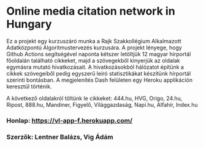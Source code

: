# Online media citation network in Hungary

Ez a projekt egy kurzuszáró munka a Rajk Szakkollégium Alkalmazott Adatközpontú Algoritmustervezés kurzusára. A projekt lényege, hogy Github Actions segítségével naponta kétszer letöltjük 12 magyar hírportál főoldalán található cikkeket, majd a szövegekből kinyerjük az oldalak egymásra mutató hivatkozásait. A hivatkozásokból hálózatot építünk a cikkek szövegeiből pedig egyszerű leíró statisztikákat készítünk hírportál szerinti bontásban. A megjelenítés Dash felületen egy Heroku applikáción keresztül történik.

A következő oldalakról töltünk le cikkeket:
444.hu, HVG, Origo, 24.hu, Ripost, 888.hu, Mandiner, Figyelő, Világgazdaság, Napi.hu, Alfahír, Index.hu

### Honlap: https://vl-app-f.herokuapp.com/
### Szerzők: Lentner Balázs, Vig Ádám
